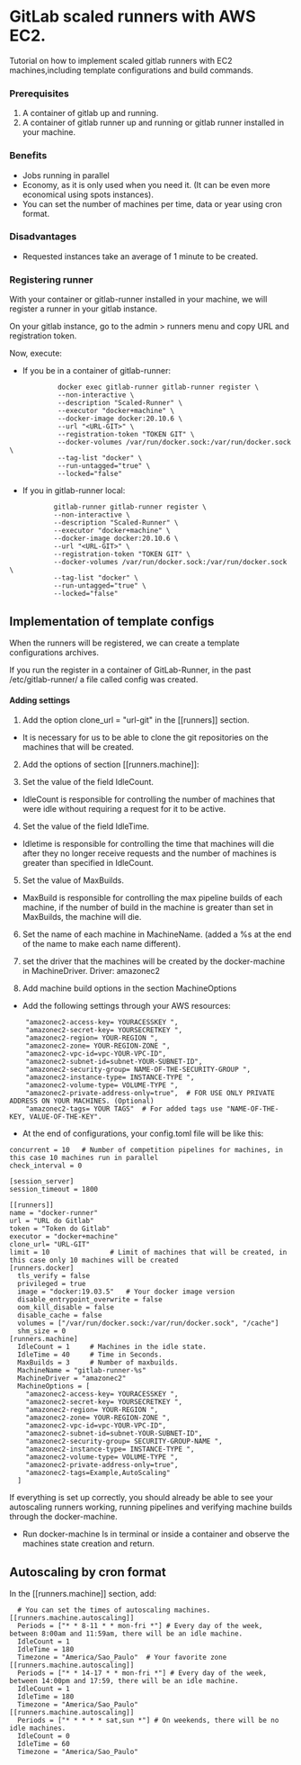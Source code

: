 <html>
  <body>
    <h1> GitLab scaled runners with AWS EC2. </h1>
    Tutorial on how to implement scaled gitlab runners with EC2 machines,including template configurations 
      and build commands.
   
   <h3> Prerequisites </h3>
    
   1. A container of gitlab up and running.
   2. A container of gitlab runner up and running or gitlab runner installed in your machine.
    
   <h3> Benefits </h3>
   
   - Jobs running in parallel
   - Economy, as it is only used when you need it. (It can be even more economical using spots instances).
   - You can set the number of machines per time, data or year using cron format.
    
   <h3> Disadvantages </h3>
   
   - Requested instances take an average of 1 minute to be created.
    
   <h3>  Registering runner </h3>
    
   With your container or gitlab-runner installed in your machine, we will register a runner in your gitlab instance.
    
   On your gitlab instance, go to the admin > runners menu and copy URL and registration token.
   
   Now, execute:
    
   - If you be in a container of gitlab-runner:
    
  ```
              docker exec gitlab-runner gitlab-runner register \
              --non-interactive \
              --description "Scaled-Runner" \
              --executor "docker+machine" \
              --docker-image docker:20.10.6 \
              --url "<URL-GIT>" \
              --registration-token "TOKEN GIT" \
              --docker-volumes /var/run/docker.sock:/var/run/docker.sock \
              --tag-list "docker" \
              --run-untagged="true" \ 
              --locked="false"
   ```
    
   - If you in gitlab-runner local:
    
   ```
              gitlab-runner gitlab-runner register \
              --non-interactive \
              --description "Scaled-Runner" \
              --executor "docker+machine" \
              --docker-image docker:20.10.6 \
              --url "<URL-GIT>" \
              --registration-token "TOKEN GIT" \
              --docker-volumes /var/run/docker.sock:/var/run/docker.sock \
              --tag-list "docker" \
              --run-untagged="true" \ 
              --locked="false"
   ```
   
  ## Implementation of template configs 
    
  When the runners will be registered, we can create a template configurations archives.
  
  If you run the register in a container of GitLab-Runner, in the past /etc/gitlab-runner/ a file called config was created.
  
  #### Adding settings
   
  1. Add the option clone_url = "url-git" in the [[runners]] section. 
  - It is necessary for us to be able to clone the git repositories on the machines that will be created.
    
  2. Add the options of section [[runners.machine]]:
    
  3. Set the value of the field IdleCount.
  - IdleCount is responsible for controlling the number of machines that were idle without requiring a request for it to be active.
    
  4. Set the value of the field IdleTime.
  - Idletime is responsible for controlling the time that machines will die after they no longer receive requests and the number of machines is greater than specified in IdleCount.
  
  5. Set the value of MaxBuilds.
  - MaxBuild is responsible for controlling the max pipeline builds of each machine, if the number of build in the machine is greater than set in MaxBuilds, the machine will die.
    
  6. Set the name of each machine in MachineName. (added a %s at the end of the name to make each name different).
      
  7. set the driver that the machines will be created by the docker-machine in MachineDriver. Driver: amazonec2
   
  8. Add machine build options in the section MachineOptions
  
  - Add the following settings through your AWS resources:
  
  ```  
      "amazonec2-access-key= YOURACESSKEY ",
      "amazonec2-secret-key= YOURSECRETKEY ",
      "amazonec2-region= YOUR-REGION ",
      "amazonec2-zone= YOUR-REGION-ZONE ",
      "amazonec2-vpc-id=vpc-YOUR-VPC-ID",
      "amazonec2-subnet-id=subnet-YOUR-SUBNET-ID",
      "amazonec2-security-group= NAME-OF-THE-SECURITY-GROUP ",
      "amazonec2-instance-type= INSTANCE-TYPE ",
      "amazonec2-volume-type= VOLUME-TYPE ",
      "amazonec2-private-address-only=true",  # FOR USE ONLY PRIVATE ADDRESS ON YOUR MACHINES. (Optional)
      "amazonec2-tags= YOUR TAGS"  # For added tags use "NAME-OF-THE-KEY, VALUE-OF-THE-KEY". 
  ```
  
 - At the end of configurations, your config.toml file will be like this:
   
  ```
concurrent = 10   # Number of competition pipelines for machines, in this case 10 machines run in parallel
check_interval = 0

[session_server]
  session_timeout = 1800

[[runners]]
  name = "docker-runner"
  url = "URL do Gitlab"
  token = "Token do Gitlab"
  executor = "docker+machine"
  clone_url= "URL-GIT"
  limit = 10               # Limit of machines that will be created, in this case only 10 machines will be created
  [runners.docker]
    tls_verify = false
    privileged = true 
    image = "docker:19.03.5"   # Your docker image version
    disable_entrypoint_overwrite = false
    oom_kill_disable = false
    disable_cache = false
    volumes = ["/var/run/docker.sock:/var/run/docker.sock", "/cache"]
    shm_size = 0
  [runners.machine]
    IdleCount = 1     # Machines in the idle state.
    IdleTime = 40     # Time in Seconds.
    MaxBuilds = 3     # Number of maxbuilds.
    MachineName = "gitlab-runner-%s"
    MachineDriver = "amazonec2"
    MachineOptions = [
      "amazonec2-access-key= YOURACESSKEY ",
      "amazonec2-secret-key= YOURSECRETKEY ",
      "amazonec2-region= YOUR-REGION ",
      "amazonec2-zone= YOUR-REGION-ZONE ",
      "amazonec2-vpc-id=vpc-YOUR-VPC-ID",
      "amazonec2-subnet-id=subnet-YOUR-SUBNET-ID",
      "amazonec2-security-group= SECURITY-GROUP-NAME ",
      "amazonec2-instance-type= INSTANCE-TYPE ",
      "amazonec2-volume-type= VOLUME-TYPE ",
      "amazonec2-private-address-only=true",
      "amazonec2-tags=Example,AutoScaling"
    ]

  ```
  If everything is set up correctly, you should already be able to see your autoscaling runners working, running pipelines and verifying machine builds through the docker-machine.
   
 - Run docker-machine ls in terminal or inside a container and observe the machines state creation and return.
  
  ## Autoscaling by cron format
    
  In the [[runners.machine]] section, add:
    
  ```
    # You can set the times of autoscaling machines.
  [[runners.machine.autoscaling]]
    Periods = ["* * 8-11 * * mon-fri *"] # Every day of the week, between 8:00am and 11:59am, there will be an idle machine.
    IdleCount = 1
    IdleTime = 180
    Timezone = "America/Sao_Paulo"  # Your favorite zone
  [[runners.machine.autoscaling]]
    Periods = ["* * 14-17 * * mon-fri *"] # Every day of the week, between 14:00pm and 17:59, there will be an idle machine.
    IdleCount = 1
    IdleTime = 180
    Timezone = "America/Sao_Paulo"
  [[runners.machine.autoscaling]]
    Periods = ["* * * * * sat,sun *"] # On weekends, there will be no idle machines.
    IdleCount = 0
    IdleTime = 60
    Timezone = "America/Sao_Paulo"
  ```
  
  </body>
</html>
